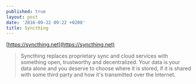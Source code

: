 ```yaml
---
published: true
layout: post
date: '2016-09-22 09:22 +0200'
title: Syncthing
---
```

[https://syncthing.net](https://syncthing.net)

> Syncthing replaces proprietary sync and cloud services with something open, trustworthy and decentralized. Your data is your data alone and you deserve to choose where it is stored, if it is shared with some third party and how it's transmitted over the Internet.
